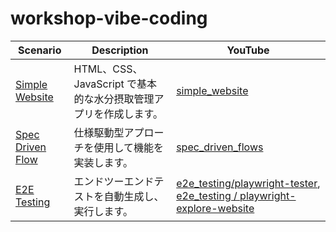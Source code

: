 # workshop-vibe-coding

| Scenario                                                    | Description                                                      | YouTube                                                                                                                                 |
| ----------------------------------------------------------- | ---------------------------------------------------------------- | --------------------------------------------------------------------------------------------------------------------------------------- |
| [Simple Website](./scenarios/simple_website/README.md)      | HTML、CSS、JavaScript で基本的な水分摂取管理アプリを作成します。 | [simple_website](https://youtu.be/VTVZ-3kbiZI)                                                                                          |
| [Spec Driven Flow](./scenarios/spec_driven_flows/README.md) | 仕様駆動型アプローチを使用して機能を実装します。                 | [spec_driven_flows](https://youtu.be/Fcdfc1tF_zw)                                                                                       |
| [E2E Testing](./scenarios/e2e_test/README.md)               | エンドツーエンドテストを自動生成し、実行します。                 | [e2e_testing/playwright-tester](https://youtu.be/4XPozcmbL84), [e2e_testing / playwright-explore-website](https://youtu.be/M25aaShYcRI) |
